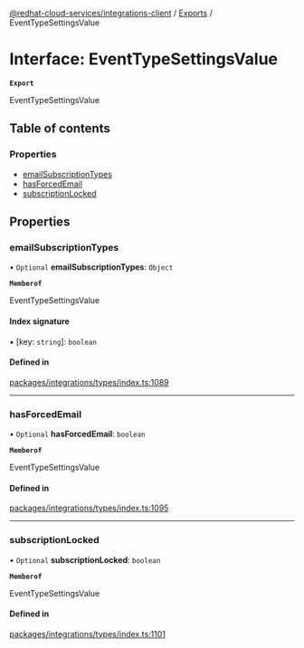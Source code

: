 [@redhat-cloud-services/integrations-client](../README.md) / [Exports](../modules.md) / EventTypeSettingsValue

# Interface: EventTypeSettingsValue

**`Export`**

EventTypeSettingsValue

## Table of contents

### Properties

- [emailSubscriptionTypes](EventTypeSettingsValue.md#emailsubscriptiontypes)
- [hasForcedEmail](EventTypeSettingsValue.md#hasforcedemail)
- [subscriptionLocked](EventTypeSettingsValue.md#subscriptionlocked)

## Properties

### emailSubscriptionTypes

• `Optional` **emailSubscriptionTypes**: `Object`

**`Memberof`**

EventTypeSettingsValue

#### Index signature

▪ [key: `string`]: `boolean`

#### Defined in

[packages/integrations/types/index.ts:1089](https://github.com/RedHatInsights/javascript-clients/blob/main/packages/integrations/types/index.ts#L1089)

___

### hasForcedEmail

• `Optional` **hasForcedEmail**: `boolean`

**`Memberof`**

EventTypeSettingsValue

#### Defined in

[packages/integrations/types/index.ts:1095](https://github.com/RedHatInsights/javascript-clients/blob/main/packages/integrations/types/index.ts#L1095)

___

### subscriptionLocked

• `Optional` **subscriptionLocked**: `boolean`

**`Memberof`**

EventTypeSettingsValue

#### Defined in

[packages/integrations/types/index.ts:1101](https://github.com/RedHatInsights/javascript-clients/blob/main/packages/integrations/types/index.ts#L1101)
